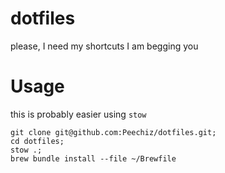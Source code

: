 # dotfiles
please, I need my shortcuts I am begging you

# Usage
this is probably easier using `stow`

```
git clone git@github.com:Peechiz/dotfiles.git;
cd dotfiles;
stow .;
brew bundle install --file ~/Brewfile
```
